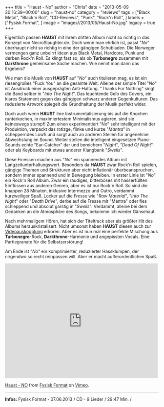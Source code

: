 +++
title = "Haust - No"
author = "Chris"
date = "2013-05-09 20:16:39+00:00"
slug = "haust-no"
category = "reviews"
tags = ["Black Metal", "Black'n Roll", "CD-Reviews", "Punk", "Rock'n Roll", ]
labels = ["Fysisk Format", ]
image = "images//2013/05/Haust-No.jpg"
legacy = true
+++

Eigentlich passen **HAUST** mit ihrem dritten Album nicht so richtig in das Konzept von NecroSlaughter.de. Doch wenn man ehrlich ist, passt "_No_" überhaupt nicht so richtig in eine der gängigen Schubladen. Die Norweger vermengen ganz unbeirrt Ideen aus Black Metal, Hardcore, Punk und derben Rock'n Roll. Es klingt fast so, als ob **Turbonegro** zusammen mit **Darkthrone** gemeinsame Sache machen. Wie nennt man dann das Ergebnis?

Wie man die Musik von **HAUST** auf "_No_" auch titulieren mag, es ist ein riesengroßes "Fuck You" an die gesamte Welt. Alleine der simple Titel "_No_" ist Ausdruck einer ausgeprägten Anti-Haltung. "Thanks For Nothing" singt die Band selber in "_Into The Night_". Das leuchtende Gelb des Covers, ein klares Statement gegen das gängigen schwarz anderer Gegenkulturen. Das reduzierte Artwork spiegelt die Grundhaltung der Musik perfekt wider.

Doch auch wenn **HAUST** ihre Instrumentalisierung bis auf die Knochen runterkochen, in maximiertestem Minimalismus agieren, sind sie keineswegs stumpf! Zum einen experimentiert "No" sehr intelligent mit der Produktion, verpackt das rotizge, flinke und kurze "_Mantra_" in schepperndes Lowfi und sorgt auch an anderen Stellen für angenehme Abwechslung im Sound. Weiter stellen die intelligent eingesetzen Piano-Sounds echte "Ear-Catcher" dar und bereichern "_Night_", "_Dead Of Night_" oder als Keyboards mit etwas anderer Klangbank "_Swells_".

Diese Finessen machen aus "_No_" ein spannendes Album mit Langzeitunterhaltungswert. Besonders da **HAUST** zwar Rock'n Roll spielen, gängige Themen und Strukturen aber nicht inflationär überbeanspruchen, sondern immer spannend und in Bewegung bleiben. In erster Linie ist "_No_" ein Rock'n Roll Album. Zwar ein räudiges, bitterböses mit hasserfüllten Einflüssen aus anderen Genren, aber es ist nur Rock'n Roll. So sind die knappen 28 Minuten, inklusive Intermezzo und Outro, verdammt kurzweiliger Spaß. Locker auf die Fresse wie "_Raw Material_", "_Into The Night_" oder "_Death Drive_", derbe auf die Fresse mit "Mantra" oder fies schleppend und absolut garstig in "_Swells_". Verdammt, alleine bei dem Gedanken an die Atmosphäre des Songs, bekomme ich wieder Gänsehaut.

Nach mehrmaligem Hören, hat sich der Titeltrack aber als größter Hit des Albums herauskristalisert. Nicht umsonst haben **HAUST** diesen auch zur <a href="http://vimeo.com/64224774">Videoauskopplung</a> erkoren. Aber es ist nun mal eine perfekte Mischung aus **Turbonegro**-Rock, **Darkthrone**-Harmonie und angepissten Vocals. Eine Partiegranate für die Selbstzerstörung!

Am Ende ist "_No_" ein komprimierter, reduzierter Hassklumpen, der nirgendwo so recht reinpassen will. Aber er macht außerordentlichen Spaß.

<iframe allowfullscreen="" frameborder="0" height="375" mozallowfullscreen="" src="http://player.vimeo.com/video/64224774" webkitallowfullscreen="" width="500"></iframe> <p><a href="http://vimeo.com/64224774">Haust - NO</a> from <a href="http://vimeo.com/fysisk">Fysisk Format</a> on <a href="http://vimeo.com">Vimeo</a>.</p>



---
**Infos:**
Fysisk Format - 07.06.2013 / 
CD - 9 Lieder / 29:47 Min. / 

